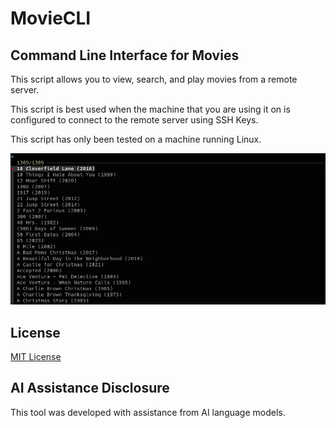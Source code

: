 # MovieCLI

## Command Line Interface for Movies

This script allows you to view, search, and play movies from a remote server.

This script is best used when the machine that you are using it on is configured to connect to the remote server using SSH Keys.

This script has only been tested on a machine running Linux.

![Movies Menu](https://raw.githubusercontent.com/jeremehancock/moviecli/main/moviecli.png "Movies Menu")

## License

[MIT License](LICENSE)

## AI Assistance Disclosure

This tool was developed with assistance from AI language models.
